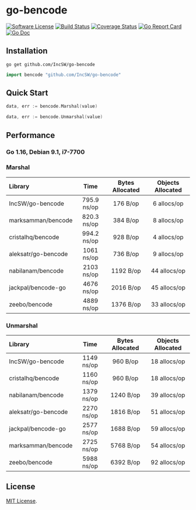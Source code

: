 # go-bencode
[![Software License](https://img.shields.io/badge/license-MIT-brightgreen.svg?style=flat-square)](LICENSE)
[![Build Status](https://img.shields.io/travis/IncSW/go-bencode.svg?style=flat-square)](https://travis-ci.org/IncSW/go-bencode)
[![Coverage Status](https://img.shields.io/coveralls/IncSW/go-bencode/master.svg?style=flat-square)](https://coveralls.io/github/IncSW/go-bencode)
[![Go Report Card](https://goreportcard.com/badge/github.com/IncSW/go-bencode?style=flat-square)](https://goreportcard.com/report/github.com/IncSW/go-bencode)
[![Go Doc](https://img.shields.io/badge/godoc-reference-blue.svg?style=flat-square)](http://godoc.org/github.com/IncSW/go-bencode)

## Installation

`go get github.com/IncSW/go-bencode`

```go
import bencode "github.com/IncSW/go-bencode"
```

## Quick Start

```go
data, err := bencode.Marshal(value)
```

```go
data, err := bencode.Unmarshal(value)
```

## Performance

### Go 1.16, Debian 9.1, i7-7700

### Marshal

| Library             |    Time     | Bytes Allocated | Objects Allocated |
| :------------------ | :---------: | :-------------: | :---------------: |
| IncSW/go-bencode    | 795.9 ns/op |    176 B/op     |    6 allocs/op    |
| marksamman/bencode  | 820.3 ns/op |    384 B/op     |    8 allocs/op    |
| cristalhq/bencode   | 994.2 ns/op |    928 B/op     |    4 allocs/op    |
| aleksatr/go-bencode | 1061 ns/op  |    736 B/op     |    9 allocs/op    |
| nabilanam/bencode   | 2103 ns/op  |    1192 B/op    |   44 allocs/op    |
| jackpal/bencode-go  | 4676 ns/op  |    2016 B/op    |   45 allocs/op    |
| zeebo/bencode       | 4889 ns/op  |    1376 B/op    |   33 allocs/op    |

### Unmarshal

| Library             |    Time    | Bytes Allocated | Objects Allocated |
| :------------------ | :--------: | :-------------: | :---------------: |
| IncSW/go-bencode    | 1149 ns/op |    960 B/op     |   18 allocs/op    |
| cristalhq/bencode   | 1160 ns/op |    960 B/op     |   18 allocs/op    |
| nabilanam/bencode   | 1379 ns/op |    1240 B/op    |   39 allocs/op    |
| aleksatr/go-bencode | 2270 ns/op |    1816 B/op    |   51 allocs/op    |
| jackpal/bencode-go  | 2577 ns/op |    1688 B/op    |   59 allocs/op    |
| marksamman/bencode  | 2725 ns/op |    5768 B/op    |   54 allocs/op    |
| zeebo/bencode       | 5988 ns/op |    6392 B/op    |   92 allocs/op    |

## License

[MIT License](LICENSE).
